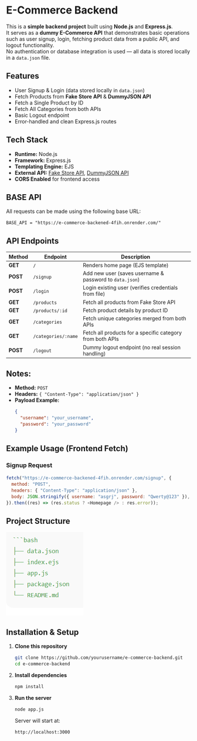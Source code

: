 # E-Commerce Backend

This is a **simple backend project** built using **Node.js** and **Express.js**.  
It serves as a **dummy E-Commerce API** that demonstrates basic operations such as user signup, login, fetching product data from a public API, and logout functionality.  
No authentication or database integration is used — all data is stored locally in a `data.json` file.

## Features

- User Signup & Login (data stored locally in `data.json`)
- Fetch Products from **Fake Store API** & **DummyJSON API**
- Fetch a Single Product by ID
- Fetch All Categories from both APIs
- Basic Logout endpoint
- Error-handled and clean Express.js routes

## Tech Stack

- **Runtime:** Node.js
- **Framework:** Express.js
- **Templating Engine:** EJS
- **External API:** [Fake Store API](https://fakestoreapi.com/), [DummyJSON API](https://dummyjson.com/)
- **CORS Enabled** for frontend access

## BASE API

All requests can be made using the following base URL:

```
BASE_API = "https://e-commerce-backened-4fih.onrender.com/"
```

## API Endpoints

| Method   | Endpoint            | Description                                               |
| -------- | ------------------- | --------------------------------------------------------- |
| **GET**  | `/`                 | Renders home page (EJS template)                          |
| **POST** | `/signup`           | Add new user (saves username & password to `data.json`)   |
| **POST** | `/login`            | Login existing user (verifies credentials from file)      |
| **GET**  | `/products`         | Fetch all products from Fake Store API                    |
| **GET**  | `/products/:id`     | Fetch product details by product ID                       |
| **GET**  | `/categories`       | Fetch unique categories merged from both APIs             |
| **GET**  | `/categories/:name` | Fetch all products for a specific category from both APIs |
| **POST** | `/logout`           | Dummy logout endpoint (no real session handling)          |

## Notes:

- **Method:** `POST`
- **Headers:** `{ "Content-Type": "application/json" }`
- **Payload Example:**
  ```json
  {
    "username": "your_username",
    "password": "your_password"
  }
  ```

## Example Usage (Frontend Fetch)

### Signup Request

```js
fetch("https://e-commerce-backened-4fih.onrender.com/signup", {
  method: "POST",
  headers: { "Content-Type": "application/json" },
  body: JSON.stringify({ username: "asgrj", password: "Qwerty@123" }),
}).then((res) => (res.status ? <Homepage /> : res.error));
```

## Project Structure

<img src="/Folder-Structure.png" />

## Installation & Setup

1. **Clone this repository**

   ```bash
   git clone https://github.com/yourusername/e-commerce-backend.git
   cd e-commerce-backend
   ```

2. **Install dependencies**

   ```bash
   npm install
   ```

3. **Run the server**

   ```bash
   node app.js
   ```

   Server will start at:

   ```
   http://localhost:3000
   ```
